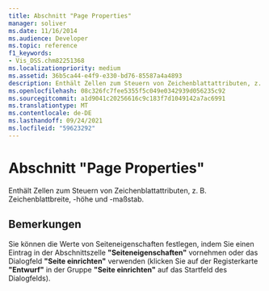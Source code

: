 ```yaml
---
title: Abschnitt "Page Properties"
manager: soliver
ms.date: 11/16/2014
ms.audience: Developer
ms.topic: reference
f1_keywords:
- Vis_DSS.chm82251368
ms.localizationpriority: medium
ms.assetid: 36b5ca44-e4f9-e330-bd76-85587a4a4893
description: Enthält Zellen zum Steuern von Zeichenblattattributen, z. B. Zeichenblattbreite, -höhe und -maßstab.
ms.openlocfilehash: 08c326fc7fee5355f5c049e0342939d056235c92
ms.sourcegitcommit: a1d9041c20256616c9c183f7d1049142a7ac6991
ms.translationtype: MT
ms.contentlocale: de-DE
ms.lasthandoff: 09/24/2021
ms.locfileid: "59623292"
---
```

# <a name="page-properties-section"></a>Abschnitt "Page Properties"

Enthält Zellen zum Steuern von Zeichenblattattributen, z. B. Zeichenblattbreite, -höhe und -maßstab.
  
## <a name="remarks"></a>Bemerkungen

Sie können die Werte von Seiteneigenschaften festlegen, indem Sie einen Eintrag in der Abschnittszelle **"Seiteneigenschaften"** vornehmen oder das Dialogfeld **"Seite einrichten"** verwenden (klicken Sie auf der Registerkarte **"Entwurf"** in der Gruppe **"Seite einrichten"** auf das Startfeld des Dialogfelds). 
  

